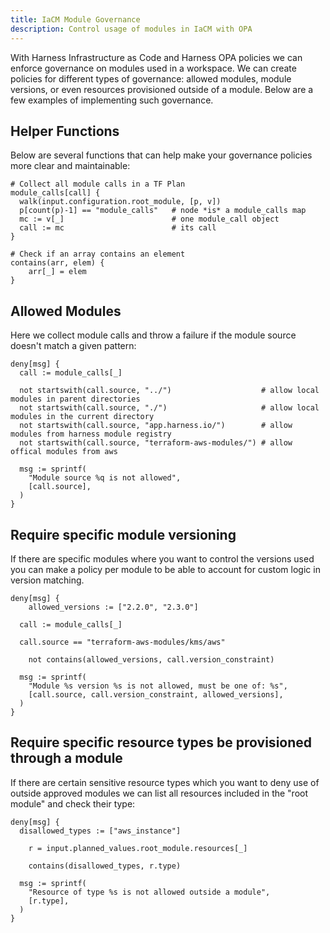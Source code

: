```yaml
---
title: IaCM Module Governance
description: Control usage of modules in IaCM with OPA
---
```



With Harness Infrastructure as Code and Harness OPA policies we can enforce governance on modules used in a workspace. We can create policies for different types of governance: allowed modules, module versions, or even resources provisioned outside of a module. Below are a few examples of implementing such governance.

## Helper Functions

Below are several functions that can help make your governance policies more clear and maintainable:

```rego
# Collect all module calls in a TF Plan
module_calls[call] {
  walk(input.configuration.root_module, [p, v])
  p[count(p)-1] == "module_calls"   # node *is* a module_calls map
  mc := v[_]                        # one module_call object
  call := mc                        # its call
}
```

```rego
# Check if an array contains an element
contains(arr, elem) {
	arr[_] = elem
}
```

## Allowed Modules

Here we collect module calls and throw a failure if the module source doesn't match a given pattern:

```rego
deny[msg] {
  call := module_calls[_]

  not startswith(call.source, "../")                 	# allow local modules in parent directories
  not startswith(call.source, "./")                  	# allow local modules in the current directory
  not startswith(call.source, "app.harness.io/")     	# allow modules from harness module registry
  not startswith(call.source, "terraform-aws-modules/") # allow offical modules from aws

  msg := sprintf(
    "Module source %q is not allowed",
    [call.source],
  )
}
```

## Require specific module versioning

If there are specific modules where you want to control the versions used you can make a policy per module to be able to account for custom logic in version matching.

```rego
deny[msg] {
	allowed_versions := ["2.2.0", "2.3.0"]

  call := module_calls[_]

  call.source == "terraform-aws-modules/kms/aws"

	not contains(allowed_versions, call.version_constraint)

  msg := sprintf(
    "Module %s version %s is not allowed, must be one of: %s",
    [call.source, call.version_constraint, allowed_versions],
  )
}
```

## Require specific resource types be provisioned through a module

If there are certain sensitive resource types which you want to deny use of outside approved modules we can list all resources included in the "root module" and check their type:

```rego
deny[msg] {
  disallowed_types := ["aws_instance"]

	r = input.planned_values.root_module.resources[_]

	contains(disallowed_types, r.type)

  msg := sprintf(
    "Resource of type %s is not allowed outside a module",
    [r.type],
  )
}
```
